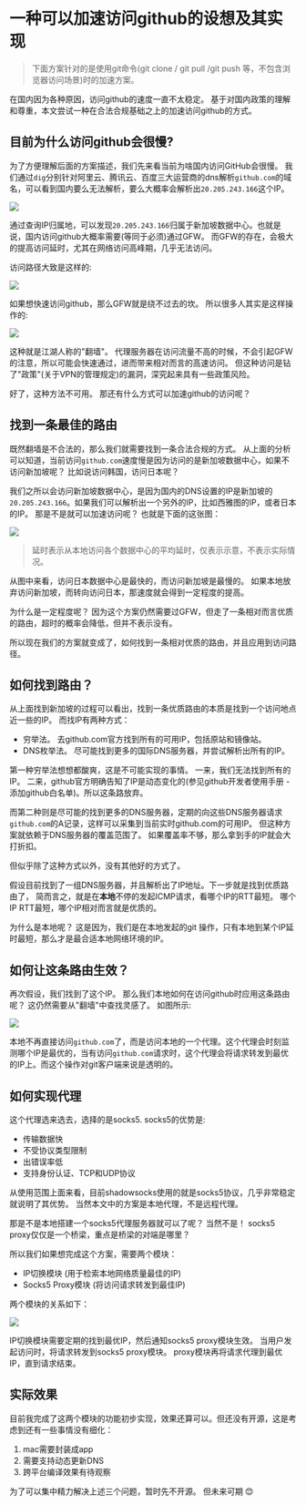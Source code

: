 # 一种可以加速访问github的设想及其实现
> 下面方案针对的是使用git命令(git clone / git pull /git push 等，不包含浏览器访问场景)时的加速方案。

在国内因为各种原因，访问github的速度一直不太稳定。 基于对国内政策的理解和尊重，本文尝试一种在合法合规基础之上的加速访问github的方式。

## 目前为什么访问github会很慢?

为了方便理解后面的方案描述，我们先来看当前为啥国内访问GitHub会很慢。 我们通过`dig`分别针对阿里云、腾讯云、百度三大运营商的dns解析`github.com`的域名，可以看到国内要么无法解析，要么大概率会解析出`20.205.243.166`这个IP。

![](https://tva1.sinaimg.cn/large/e6c9d24ely1h0gp8jjkbcj20u033fk4n.jpg)

通过查询IP归属地，可以发现`20.205.243.166`归属于新加坡数据中心。也就是说，国内访问github大概率需要(等同于必须)通过GFW。 而GFW的存在，会极大的提高访问延时，尤其在网络访问高峰期，几乎无法访问。 

访问路径大致是这样的:

![](https://tva1.sinaimg.cn/large/e6c9d24ely1h0gpdekwwxj215k0ck0uh.jpg)

如果想快速访问github，那么GFW就是绕不过去的坎。 所以很多人其实是这样操作的:

![](https://tva1.sinaimg.cn/large/e6c9d24ely1h0gpgbj23zj219e0d0gno.jpg)

这种就是江湖人称的"翻墙"。 代理服务器在访问流量不高的时候，不会引起GFW的注意，所以可能会快速通过，进而带来相对而言的高速访问。 但这种访问是钻了"政策"(关于VPN的管理规定)的漏洞，深究起来具有一些政策风险。 

好了，这种方法不可用。 那还有什么方式可以加速github的访问呢？

## 找到一条最佳的路由

既然翻墙是不合法的，那么我们就需要找到一条合法合规的方式。 从上面的分析可以知道，当前访问`github.com`速度慢是因为访问的是新加坡数据中心，如果不访问新加坡呢？ 比如说访问韩国，访问日本呢？

我们之所以会访问新加坡数据中心，是因为国内的DNS设置的IP是新加坡的`20.205.243.166`。如果我们可以解析出一个另外的IP，比如西雅图的IP，或者日本的IP。 那是不是就可以加速访问呢？ 也就是下面的这张图：

![](https://tva1.sinaimg.cn/large/e6c9d24ely1h0gppdksg8j21aa0hw0vu.jpg)

> 延时表示从本地访问各个数据中心的平均延时，仅表示示意，不表示实际情况。

从图中来看，访问日本数据中心是最快的，而访问新加坡是最慢的。 如果本地放弃访问新加坡，而转向访问日本，那速度就会得到一定程度的提高。 

为什么是一定程度呢？  因为这个方案仍然需要过GFW，但走了一条相对而言优质的路由，超时的概率会降低，但并不表示没有。

所以现在我们的方案就变成了，如何找到一条相对优质的路由，并且应用到访问路径。

## 如何找到路由？

从上面找到新加坡的过程可以看出，找到一条优质路由的本质是找到一个访问地点近一些的IP。 而找IP有两种方式：

+ 穷举法。 去github.com官方找到所有的可用IP，包括原站和镜像站。
+ DNS枚举法。 尽可能找到更多的国际DNS服务器，并尝试解析出所有的IP。

第一种穷举法想想都酸爽，这是不可能实现的事情。 一来，我们无法找到所有的IP。 二来，github官方明确告知了IP是动态变化的(参见github开发者使用手册 - 添加github白名单)。所以这条路放弃。

而第二种则是尽可能的找到更多的DNS服务器，定期的向这些DNS服务器请求`github.com`的A记录，这样可以采集到当前实时github.com的可用IP。 但这种方案就依赖于DNS服务器的覆盖范围了。 如果覆盖率不够，那么拿到手的IP就会大打折扣。

但似乎除了这种方式以外，没有其他好的方式了。 

假设目前找到了一组DNS服务器，并且解析出了IP地址。下一步就是找到优质路由了， 简而言之，就是在**本地**不停的发起ICMP请求，看哪个IP的RTT最短。 哪个IP RTT最短，哪个IP相对而言就是优质的。 

为什么是本地呢？ 这是因为，我们是在本地发起的git 操作，只有本地到某个IP延时最短，那么才是最合适本地网络环境的IP。

## 如何让这条路由生效？

再次假设，我们找到了这个IP。 那么我们本地如何在访问github时应用这条路由呢？  这仍然需要从"翻墙"中查找灵感了。 如图所示:

![](https://tva1.sinaimg.cn/large/e6c9d24ely1h0gq49557qj21e60hsq6b.jpg)

本地不再直接访问`github.com`了，而是访问本地的一个代理。这个代理会时刻监测哪个IP是最优的，当有访问`github.com`请求时，这个代理会将请求转发到最优的IP上。而这个操作对git客户端来说是透明的。

## 如何实现代理

这个代理选来选去，选择的是socks5. socks5的优势是:

+ 传输数据快
+ 不受协议类型限制
+ 出错误率低
+ 支持身份认证、TCP和UDP协议

从使用范围上面来看，目前shadowsocks使用的就是socks5协议，几乎非常稳定就说明了其优势。 当然本文中的方案是本地代理，不是远程代理。


那是不是本地搭建一个socks5代理服务器就可以了呢？ 当然不是！ socks5 proxy仅仅是一个桥梁，重点是桥梁的对端是哪里？

所以我们如果想完成这个方案，需要两个模块：

+ IP切换模块 (用于检索本地网络质量最佳的IP)
+ Socks5 Proxy模块 (将访问请求转发到最佳IP)

两个模块的关系如下：

![](https://tva1.sinaimg.cn/large/e6c9d24ely1h0gqh3251jj21ci0ku439.jpg)

IP切换模块需要定期的找到最优IP，然后通知socks5 proxy模块生效。 当用户发起访问时，将请求转发到socks5 proxy模块。 proxy模块再将请求代理到最优IP，直到请求结束。

## 实际效果

目前我完成了这两个模块的功能初步实现，效果还算可以。但还没有开源，这是考虑到还有一些事情没有细化：

1. mac需要封装成app
2. 需要支持动态更新DNS
3. 跨平台编译效果有待观察

为了可以集中精力解决上述三个问题，暂时先不开源。 但未来可期 😊